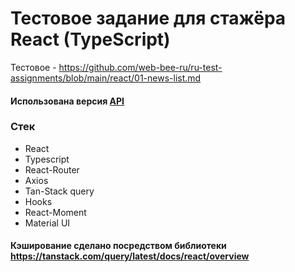 # Тестовое задание для стажёра React (TypeScript)

Тестовое - https://github.com/web-bee-ru/ru-test-assignments/blob/main/react/01-news-list.md

#### Использована версия [API](https://github.com/tastejs/hacker-news-pwas/blob/master/docs/api.md)

### Стек

- React
- Typescript
- React-Router 
- Axios
- Tan-Stack query
- Hooks 
- React-Moment
- Material UI

#### Кэширование сделано посредством библиотеки https://tanstack.com/query/latest/docs/react/overview 
